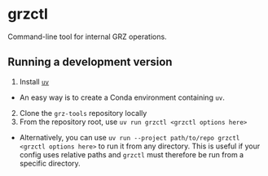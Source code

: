# grzctl

Command-line tool for internal GRZ operations.

## Running a development version

1. Install [`uv`](https://docs.astral.sh/uv)
  - An easy way is to create a Conda environment containing `uv`.
2. Clone the `grz-tools` repository locally
3. From the repository root, use `uv run grzctl <grzctl options here>`
  - Alternatively, you can use `uv run --project path/to/repo grzctl <grzctl options here>` to run it from any directory.
    This is useful if your config uses relative paths and `grzctl` must therefore be run from a specific directory.
